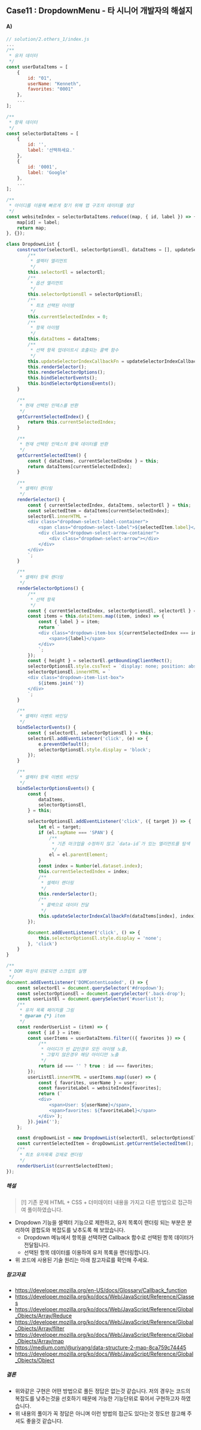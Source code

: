 ## Case11 : DropdownMenu - 타 시니어 개발자의 해설지

#### A)

```js
// solution/2.others_1/index.js
...
/**
 * 유저 데이터
 */
const userDataItems = [
    {
        id: "01",
        userName: "Kenneth",
        favorites: "0001"
    },
    ...
];

/**
 * 항목 데이터
 */
const selectorDataItems = [
    {
        id: '',
        label: '선택하세요.'
    },
    {
        id: '0001',
        label: 'Google'
    },
    ...
];

/**
 * 아이디를 이용해 빠르게 찾기 위해 맵 구조의 데이터를 생성
 */
const websiteIndex = selectorDataItems.reduce((map, { id, label }) => {
    map[id] = label;
    return map;
}, {});

class DropdownList {
    constructor(selectorEl, selectorOptionsEl, dataItems = [], updateSelectorIndexCallbackFn = () => null) {
        /**
         * 셀렉터 엘리먼트
         */
        this.selectorEl = selectorEl;
        /**
         * 옵션 엘리먼트
         */
        this.selectorOptionsEl = selectorOptionsEl;
        /**
         * 최초 선택된 아이템
         */
        this.currentSelectedIndex = 0;
        /**
         * 항목 아이템
         */
        this.dataItems = dataItems;
        /**
         * 선택 항목 업데이트시 호출되는 콜백 함수
         */
        this.updateSelectorIndexCallbackFn = updateSelectorIndexCallbackFn;
        this.renderSelector();
        this.renderSelectorOptions();
        this.bindSelectorEvents();
        this.bindSelectorOptionsEvents();
    }

    /**
     * 현재 선택된 인덱스를 반환
     */
    getCurrentSelectedIndex() {
        return this.currentSelectedIndex;
    }

    /**
     * 현재 선텍된 인덱스의 항목 데이터를 반환
     */
    getCurrentSelectedItem() {
        const { dataItems, currentSelectedIndex } = this;
        return dataItems[currentSelectedIndex];
    }

    /**
     * 셀렉터 랜더링
     */
    renderSelector() {
        const { currentSelectedIndex, dataItems, selectorEl } = this;
        const selectedItem = dataItems[currentSelectedIndex];
        selectorEl.innerHTML = `
        <div class="dropdown-select-label-container">
            <span class="dropdown-select-label">${selectedItem.label}</span>
            <div class="dropdown-select-arrow-container">
                <div class="dropdown-select-arrow"></div>
            </div>
        </div>
        `;
    }

    /**
     * 셀렉터 항목 랜더링
     */
    renderSelectorOptions() {
        /**
         * 선택 항목
         */
        const { currentSelectedIndex, selectorOptionsEl, selectorEl } = this;
        const items = this.dataItems.map((item, index) => {
            const { label } = item;
            return `
            <div class="dropdown-item-box ${currentSelectedIndex === index ? 'selected' : ''}" data-index=${index}>
                <span>${label}</span>
            </div>
            `;
        });
        const { height } = selectorEl.getBoundingClientRect();
        selectorOptionsEl.style.cssText = `display: none; position: absolute; top: ${height}px; `;
        selectorOptionsEl.innerHTML = `
        <div class="dropdown-item-list-box">
            ${items.join('')}
        </div>
        `;
    }

    /**
     * 셀렉터 이벤트 바인딩
     */
    bindSelectorEvents() {
        const { selectorEl, selectorOptionsEl } = this;
        selectorEl.addEventListener('click', (e) => {
            e.preventDefault();
            selectorOptionsEl.style.display = 'block';
        });
    }

    /**
     * 셀렉터 항목 이벤트 바인딩
     */
    bindSelectorOptionsEvents() {
        const {
            dataItems,
            selectorOptionsEl,
        } = this;

        selectorOptionsEl.addEventListener('click', ({ target }) => {
            let el = target;
            if (el.tagName === 'SPAN') {
                /**
                 * 기존 마크업을 수정하지 않고 `data-id`가 있는 엘리먼트를 탐색
                 */
                el = el.parentElement;
            }
            const index = Number(el.dataset.index);
            this.currentSelectedIndex = index;
            /**
             * 셀렉터 랜더링
             */
            this.renderSelector();
            /**
             * 콜백으로 데이터 전달
             */
            this.updateSelectorIndexCallbackFn(dataItems[index], index);
        });

        document.addEventListener('click', () => {
            this.selectorOptionsEl.style.display = 'none';
        }, 'click')
    }
}

/**
 * DOM 파싱이 완료되면 스크립트 실행
 */
document.addEventListener('DOMContentLoaded', () => {
    const selectorEl = document.querySelector('#dropdown');
    const selectorOptionsEl = document.querySelector('.back-drop');
    const userListEl = document.querySelector('#userlist');
    /**
     * 유저 목록 페이지를 그림
     * @param {*} item 
     */
    const renderUserList = (item) => {
        const { id } = item;
        const userItems = userDataItems.filter(({ favorites }) => {
            /**
             * 아이디가 빈 값인경우 모든 아이템 노출,
             * 그렇지 않은경우 해당 아이디만 노출
             */
            return id === '' ? true : id === favorites;
        });
        userListEl.innerHTML = userItems.map((user) => {
            const { favorites, userName } = user;
            const favoriteLabel = websiteIndex[favorites];
            return (`
            <div>
                <span>User: ${userName}</span>,
                <span>favorites: ${favoriteLabel}</span>
            </div>`);
        }).join('');
    };

    const dropDownList = new DropdownList(selectorEl, selectorOptionsEl, selectorDataItems, renderUserList);
    const currentSelectedItem = dropDownList.getCurrentSelectedItem();
    /**
     * 최초 유저목록 강제로 랜더링
     */
    renderUserList(currentSelectedItem);
});

```

##### 해설
> [!] 기존 문제 HTML + CSS + 더미데이터 내용을 가지고 다른 방법으로 접근하여 풀이하였습니다.
- Dropdown 기능을 셀렉터 기능으로 제한하고, 유저 목록이 랜더링 되는 부분은 분리하여 결합도와 복잡도를 낮추도록 해 보았습니다.
  - Dropdown 메뉴에서 항목을 선택하면 Callback 함수로 선택된 항목 데이터가 전달됩니다.
  - 선택된 항목 데이터를 이용하여 유저 목록을 랜더링합니다.
- 위 코드에 사용된 기술 원리는 아래 참고자료를 확인해 주세요.

##### 참고자료
- https://developer.mozilla.org/en-US/docs/Glossary/Callback_function
- https://developer.mozilla.org/ko/docs/Web/JavaScript/Reference/Classes
- https://developer.mozilla.org/ko/docs/Web/JavaScript/Reference/Global_Objects/Array/Reduce
- https://developer.mozilla.org/ko/docs/Web/JavaScript/Reference/Global_Objects/Array/filter
- https://developer.mozilla.org/ko/docs/Web/JavaScript/Reference/Global_Objects/Array/map
- https://medium.com/@uriyang/data-structure-2-map-8ca759c74445
- https://developer.mozilla.org/ko/docs/Web/JavaScript/Reference/Global_Objects/Object

##### 결론
- 위와같은 구현은 어떤 방법으로 풀든 정답은 없는것 같습니다. 저의 경우는 코드의 복잡도를 낮추는것을 선호하기 때문에 가능한 기능단위로 묶어서 구현하고자 하였습니다. 
- 위 내용의 풀이가 꼭 정답은 아니며 이런 방법의 접근도 있다는것 정도만 참고해 주셔도 좋을것 같습니다.
